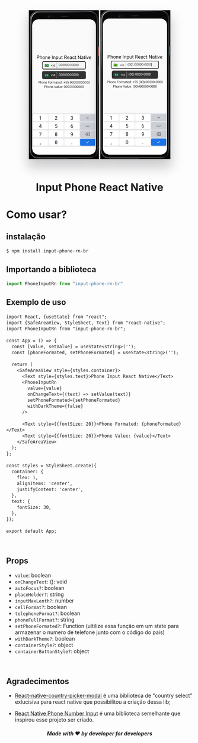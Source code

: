 <div align="center">
  <img src="./src/assets/exemplo1.png" height="400" title="Anurag Garg"   alt="Anurag Garg" style="box-shadow: 0 20px 30px 3px rgba(9, 9, 16, 0.2);">

  <img src="./src/assets/exemplo2.png" height="400" title="Anurag Garg"   alt="Anurag Garg" style="box-shadow: 0 20px 30px 3px rgba(9, 9, 16, 0.2);">
</div>
<br>
<h1 align="center">Input Phone React Native
</h1>

# Como usar?

## instalação
```shell
$ npm install input-phone-rn-br
```
## Importando a biblioteca
```ts
import PhoneInputRn from "input-phone-rn-br"
```
## Exemplo de uso
```tsx
import React, {useState} from "react";
import {SafeAreaView, StyleSheet, Text} from "react-native";
import PhoneInputRn from "input-phone-rn-br";

const App = () => {
  const [value, setValue] = useState<string>('');
  const [phoneFormated, setPhoneFormated] = useState<string>('');

  return (
    <SafeAreaView style={styles.container}>
      <Text style={styles.text}>Phone Input React Native</Text>
      <PhoneInputRn
        value={value}
        onChangeText={(text) => setValue(text)}
        setPhoneFormated={setPhoneFormated}
        withDarkTheme={false}
      />

      <Text style={{fontSize: 20}}>Phone Formated: {phoneFormated}</Text>
      <Text style={{fontSize: 20}}>Phone Value: {value}</Text>
    </SafeAreaView>
  );
};

const styles = StyleSheet.create({
  container: {
    flex: 1,
    alignItems: 'center',
    justifyContent: 'center',
  },
  text: {
    fontSize: 30,
  },
});

export default App;
```

<br>

## Props
- `value`: boolean
- `onChangeText`: (): void
- `autoFocus?`: boolean
- `placeHolder?`: string
- `inputMaxLenth?`: number
- `cellFormat?`: boolean
- `telephoneFormat?`: boolean
- `phoneFullFormat?`: string
- `setPhoneFormated?`: Function (ultilize essa função em um state para armazenar o numero de telefone junto com o código do pais)
- `withDarkTheme?`: boolean
- `containerStyle?`: object
- `containerButtonStyle?`: object
 
<br>

## Agradecimentos
- [React-native-country-picker-modal
](https://github.com/xcarpentier/react-native-country-picker-modal) é uma biblioteca de "country select" exlucisiva para react native que possibilitou a criação dessa lib;

- [React Native Phone Number Input](https://github.com/garganurag893/react-native-phone-number-input) é uma biblioteca semelhante que inspirou esse projeto ser criado.

<h5 align="center">Made with ❤️ by developer for developers</h6>
